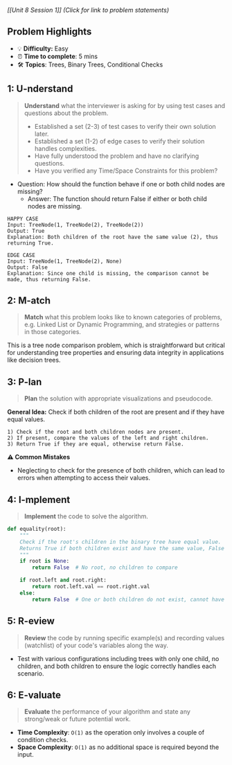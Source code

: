*[[Unit 8 Session 1]] (Click for link to problem statements)*

## Problem Highlights

* 💡 **Difficulty:** Easy
* ⏰ **Time to complete**: 5 mins
* 🛠️ **Topics**: Trees, Binary Trees, Conditional Checks
    
## 1: U-nderstand

> **Understand** what the interviewer is asking for by using test cases and questions about the problem.
> - Established a set (2-3) of test cases to verify their own solution later.
> - Established a set (1-2) of edge cases to verify their solution handles complexities.
> - Have fully understood the problem and have no clarifying questions.
> - Have you verified any Time/Space Constraints for this problem?

- Question: How should the function behave if one or both child nodes are missing?
    - Answer: The function should return False if either or both child nodes are missing.

```
HAPPY CASE
Input: TreeNode(1, TreeNode(2), TreeNode(2))
Output: True
Explanation: Both children of the root have the same value (2), thus returning True.

EDGE CASE
Input: TreeNode(1, TreeNode(2), None)
Output: False
Explanation: Since one child is missing, the comparison cannot be made, thus returning False.
```

## 2: M-atch

> **Match** what this problem looks like to known categories of problems, e.g. Linked List or Dynamic Programming, and strategies or patterns in those categories.

This is a tree node comparison problem, which is straightforward but critical for understanding tree properties and ensuring data integrity in applications like decision trees.

## 3: P-lan

> **Plan** the solution with appropriate visualizations and pseudocode.

**General Idea:** Check if both children of the root are present and if they have equal values.

```
1) Check if the root and both children nodes are present.
2) If present, compare the values of the left and right children.
3) Return True if they are equal, otherwise return False.
```

**⚠️ Common Mistakes**

- Neglecting to check for the presence of both children, which can lead to errors when attempting to access their values.

## 4: I-mplement

> **Implement** the code to solve the algorithm.

```python
def equality(root):
    """
    Check if the root's children in the binary tree have equal value.
    Returns True if both children exist and have the same value, False otherwise.
    """
    if root is None:
        return False  # No root, no children to compare

    if root.left and root.right:
        return root.left.val == root.right.val
    else:
        return False  # One or both children do not exist, cannot have equal values
```

## 5: R-eview

> **Review** the code by running specific example(s) and recording values (watchlist) of your code's variables along the way.

- Test with various configurations including trees with only one child, no children, and both children to ensure the logic correctly handles each scenario.

## 6: E-valuate

> **Evaluate** the performance of your algorithm and state any strong/weak or future potential work.

* **Time Complexity**: `O(1)` as the operation only involves a couple of condition checks.
* **Space Complexity**: `O(1)` as no additional space is required beyond the input.

